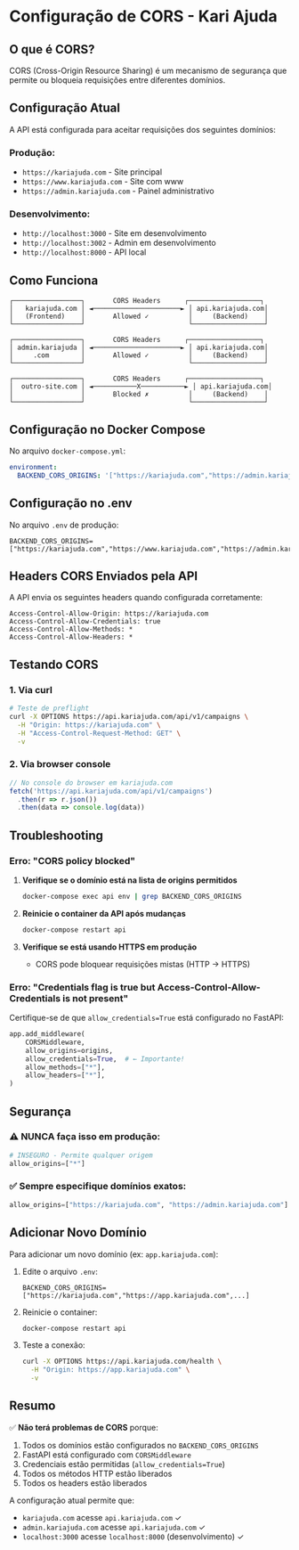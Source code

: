 # Configuração de CORS - Kari Ajuda

## O que é CORS?

CORS (Cross-Origin Resource Sharing) é um mecanismo de segurança que permite ou bloqueia requisições entre diferentes domínios.

## Configuração Atual

A API está configurada para aceitar requisições dos seguintes domínios:

### Produção:
- `https://kariajuda.com` - Site principal
- `https://www.kariajuda.com` - Site com www
- `https://admin.kariajuda.com` - Painel administrativo

### Desenvolvimento:
- `http://localhost:3000` - Site em desenvolvimento
- `http://localhost:3002` - Admin em desenvolvimento
- `http://localhost:8000` - API local

## Como Funciona

```
┌─────────────────┐       CORS Headers      ┌──────────────────┐
│   kariajuda.com │ ◄──────────────────────► │ api.kariajuda.com│
│   (Frontend)    │       Allowed ✓          │     (Backend)    │
└─────────────────┘                          └──────────────────┘

┌─────────────────┐       CORS Headers      ┌──────────────────┐
│ admin.kariajuda │ ◄──────────────────────► │ api.kariajuda.com│
│     .com        │       Allowed ✓          │     (Backend)    │
└─────────────────┘                          └──────────────────┘

┌─────────────────┐       CORS Headers      ┌──────────────────┐
│  outro-site.com │ ◄───────────X───────────► │ api.kariajuda.com│
│                 │       Blocked ✗          │     (Backend)    │
└─────────────────┘                          └──────────────────┘
```

## Configuração no Docker Compose

No arquivo `docker-compose.yml`:

```yaml
environment:
  BACKEND_CORS_ORIGINS: '["https://kariajuda.com","https://admin.kariajuda.com",...]'
```

## Configuração no .env

No arquivo `.env` de produção:

```env
BACKEND_CORS_ORIGINS=["https://kariajuda.com","https://www.kariajuda.com","https://admin.kariajuda.com"]
```

## Headers CORS Enviados pela API

A API envia os seguintes headers quando configurada corretamente:

```
Access-Control-Allow-Origin: https://kariajuda.com
Access-Control-Allow-Credentials: true
Access-Control-Allow-Methods: *
Access-Control-Allow-Headers: *
```

## Testando CORS

### 1. Via curl
```bash
# Teste de preflight
curl -X OPTIONS https://api.kariajuda.com/api/v1/campaigns \
  -H "Origin: https://kariajuda.com" \
  -H "Access-Control-Request-Method: GET" \
  -v
```

### 2. Via browser console
```javascript
// No console do browser em kariajuda.com
fetch('https://api.kariajuda.com/api/v1/campaigns')
  .then(r => r.json())
  .then(data => console.log(data))
```

## Troubleshooting

### Erro: "CORS policy blocked"

1. **Verifique se o domínio está na lista de origins permitidos**
   ```bash
   docker-compose exec api env | grep BACKEND_CORS_ORIGINS
   ```

2. **Reinicie o container da API após mudanças**
   ```bash
   docker-compose restart api
   ```

3. **Verifique se está usando HTTPS em produção**
   - CORS pode bloquear requisições mistas (HTTP → HTTPS)

### Erro: "Credentials flag is true but Access-Control-Allow-Credentials is not present"

Certifique-se de que `allow_credentials=True` está configurado no FastAPI:

```python
app.add_middleware(
    CORSMiddleware,
    allow_origins=origins,
    allow_credentials=True,  # ← Importante!
    allow_methods=["*"],
    allow_headers=["*"],
)
```

## Segurança

### ⚠️ NUNCA faça isso em produção:

```python
# INSEGURO - Permite qualquer origem
allow_origins=["*"]
```

### ✅ Sempre especifique domínios exatos:

```python
allow_origins=["https://kariajuda.com", "https://admin.kariajuda.com"]
```

## Adicionar Novo Domínio

Para adicionar um novo domínio (ex: `app.kariajuda.com`):

1. Edite o arquivo `.env`:
   ```env
   BACKEND_CORS_ORIGINS=["https://kariajuda.com","https://app.kariajuda.com",...]
   ```

2. Reinicie o container:
   ```bash
   docker-compose restart api
   ```

3. Teste a conexão:
   ```bash
   curl -X OPTIONS https://api.kariajuda.com/health \
     -H "Origin: https://app.kariajuda.com" \
     -v
   ```

## Resumo

✅ **Não terá problemas de CORS** porque:
1. Todos os domínios estão configurados no `BACKEND_CORS_ORIGINS`
2. FastAPI está configurado com `CORSMiddleware`
3. Credenciais estão permitidas (`allow_credentials=True`)
4. Todos os métodos HTTP estão liberados
5. Todos os headers estão liberados

A configuração atual permite que:
- `kariajuda.com` acesse `api.kariajuda.com` ✓
- `admin.kariajuda.com` acesse `api.kariajuda.com` ✓
- `localhost:3000` acesse `localhost:8000` (desenvolvimento) ✓
